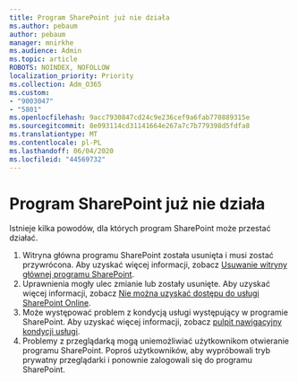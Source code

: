 ```yaml
---
title: Program SharePoint już nie działa
ms.author: pebaum
author: pebaum
manager: mnirkhe
ms.audience: Admin
ms.topic: article
ROBOTS: NOINDEX, NOFOLLOW
localization_priority: Priority
ms.collection: Adm_O365
ms.custom:
- "9003047"
- "5801"
ms.openlocfilehash: 9acc7930847cd24c9e236cef9a6fab770889315e
ms.sourcegitcommit: 8e093114cd31141664e267a7c7b779398d5fdfa8
ms.translationtype: MT
ms.contentlocale: pl-PL
ms.lasthandoff: 06/04/2020
ms.locfileid: "44569732"
---
```

# <a name="sharepoint-is-no-longer-working"></a>Program SharePoint już nie działa

Istnieje kilka powodów, dla których program SharePoint może przestać działać.

1. Witryna główna programu SharePoint została usunięta i musi zostać przywrócona. Aby uzyskać więcej informacji, zobacz [Usuwanie witryny głównej programu SharePoint](https://docs.microsoft.com/sharepoint/troubleshoot/sites/url-that-resides-under-root-site-collection-is-broken).
2. Uprawnienia mogły ulec zmianie lub zostały usunięte. Aby uzyskać więcej informacji, zobacz [Nie można uzyskać dostępu do usługi SharePoint Online](https://docs.microsoft.com/sharepoint/troubleshoot/sharing-and-permissions/sharepoint-online-inaccessible).
3. Może występować problem z kondycją usługi występujący w programie SharePoint. Aby uzyskać więcej informacji, zobacz [pulpit nawigacyjny kondycji usługi](https://admin.microsoft.com/AdminPortal/Home#/servicehealth).
4. Problemy z przeglądarką mogą uniemożliwiać użytkownikom otwieranie programu SharePoint. Poproś użytkowników, aby wypróbowali tryb prywatny przeglądarki i ponownie zalogowali się do programu SharePoint.
